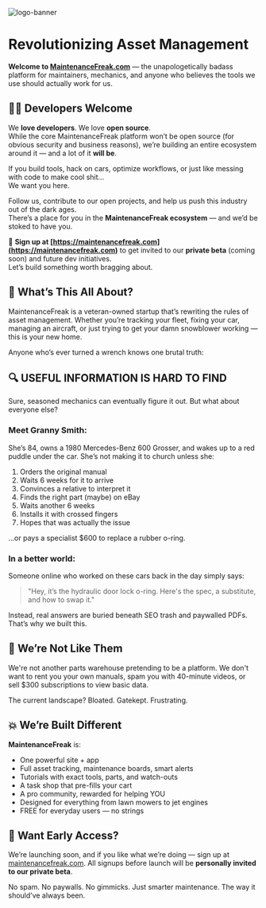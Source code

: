 ![logo-banner](https://github.com/MaintenanceFreak/.github/assets/34579547/0f40b61d-c11e-486a-88ad-8f69885f6904)
# Revolutionizing Asset Management

**Welcome to [MaintenanceFreak.com](https://maintenancefreak.com)** — the unapologetically badass platform for maintainers, mechanics, and anyone who believes the tools we use should actually work for us.

## 👨‍💻 Developers Welcome

We **love developers**. We love **open source**.  
While the core MaintenanceFreak platform won’t be open source (for obvious security and business reasons), we’re building an entire ecosystem around it — and a lot of it **will be**.

If you build tools, hack on cars, optimize workflows, or just like messing with code to make cool shit…  
We want you here.

Follow us, contribute to our open projects, and help us push this industry out of the dark ages.  
There’s a place for you in the **MaintenanceFreak ecosystem** — and we’d be stoked to have you.

🧪 **Sign up at [https://maintenancefreak.com](https://maintenancefreak.com)** to get invited to our **private beta** (coming soon) and future dev initiatives.  
Let’s build something worth bragging about.


## 🎯 What’s This All About?
MaintenanceFreak is a veteran-owned startup that’s rewriting the rules of asset management. 
Whether you’re tracking your fleet, fixing your car, managing an aircraft, or just trying to get your damn snowblower working — this is your new home.

Anyone who’s ever turned a wrench knows one brutal truth:

## 🔍 USEFUL INFORMATION IS HARD TO FIND

Sure, seasoned mechanics can eventually figure it out. But what about everyone else?

### Meet Granny Smith:
She’s 84, owns a 1980 Mercedes-Benz 600 Grosser, and wakes up to a red puddle under the car. She’s not making it to church unless she:

1. Orders the original manual
2. Waits 6 weeks for it to arrive
3. Convinces a relative to interpret it
4. Finds the right part (maybe) on eBay
5. Waits another 6 weeks
6. Installs it with crossed fingers
7. Hopes that was actually the issue

...or pays a specialist $600 to replace a rubber o-ring.

### In a better world:
Someone online who worked on these cars back in the day simply says:
> "Hey, it’s the hydraulic door lock o-ring. Here's the spec, a substitute, and how to swap it."

Instead, real answers are buried beneath SEO trash and paywalled PDFs. 
That’s why we built this.

## 🚫 We’re Not Like Them
We're not another parts warehouse pretending to be a platform. We don't want to rent you your own manuals, spam you with 40-minute videos, or sell $300 subscriptions to view basic data.

The current landscape? Bloated. Gatekept. Frustrating.

## 💥 We’re Built Different
**MaintenanceFreak** is:

- One powerful site + app
- Full asset tracking, maintenance boards, smart alerts
- Tutorials with exact tools, parts, and watch-outs
- A task shop that pre-fills your cart
- A pro community, rewarded for helping YOU
- Designed for everything from lawn mowers to jet engines
- FREE for everyday users — no strings

## 🔑 Want Early Access?
We’re launching soon, and if you like what we’re doing — sign up at [maintenancefreak.com](https://maintenancefreak.com).
All signups before launch will be **personally invited to our private beta**.

No spam. No paywalls. No gimmicks.
Just smarter maintenance. The way it should’ve always been.
